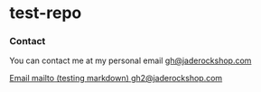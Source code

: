 # test-repo

### Contact
You can contact me at my personal email gh@jaderockshop.com 

[Email mailto (testing markdown) gh2@jaderockshop.com](mailto:gh2@jaderockshop.com)
